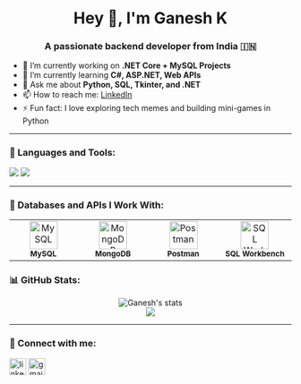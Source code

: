 <h1 align="center">Hey 👋, I'm Ganesh K</h1>
<h3 align="center">A passionate backend developer from India 🇮🇳</h3>

- 🔭 I’m currently working on **.NET Core + MySQL Projects**
- 🌱 I’m currently learning **C#, ASP.NET, Web APIs**
- 💬 Ask me about **Python, SQL, Tkinter, and .NET**
- 📫 How to reach me: [LinkedIn](https://www.linkedin.com/in/ganesh-k-837713228/)
- ⚡ Fun fact: I love exploring tech memes and building mini-games in Python

---

### 🧰 Languages and Tools:

<p align="left">
  <img src="https://skillicons.dev/icons?i=python,java,cs,html,css,js" />
  <img src="https://skillicons.dev/icons?i=mysql,mongodb,git,github,linux,postman" />
</p>

---

### 💾 Databases and APIs I Work With:

<table> <tr> <td align="center" width="140"> <img src="https://cdn.jsdelivr.net/gh/devicons/devicon/icons/mysql/mysql-original.svg" width="50" height="50" alt="MySQL"/> <br/><sub><b>MySQL</b></sub> </td> <td align="center" width="140"> <img src="https://cdn.jsdelivr.net/gh/devicons/devicon/icons/mongodb/mongodb-original.svg" width="50" height="50" alt="MongoDB"/> <br/><sub><b>MongoDB</b></sub> </td> <td align="center" width="140"> <img src="https://img.icons8.com/external-tal-revivo-shadow-tal-revivo/96/external-postman-is-the-only-complete-api-development-environment-logo-shadow-tal-revivo.png" width="50" height="50" alt="Postman"/> <br/><sub><b>Postman</b></sub> </td> <td align="center" width="140"> <img src="https://upload.wikimedia.org/wikipedia/commons/thumb/8/87/Sql_data_base_with_logo.png/480px-Sql_data_base_with_logo.png" width="50" height="50" alt="SQL Workbench"/> <br/><sub><b>SQL Workbench</b></sub> </td> </tr> </table>

### 📊 GitHub Stats:

<p align="center">
  <img src="https://github-readme-stats.vercel.app/api?username=GANI129&show_icons=true&theme=radical" alt="Ganesh's stats" />
  <br/>
  <img src="https://github-readme-stats.vercel.app/api/top-langs/?username=GANI129&layout=compact&theme=radical" />
</p>

---

### 🔗 Connect with me:

<p align="left">
  <a href="https://www.linkedin.com/in/ganesh-k-837713228/" target="blank"><img align="center" src="https://cdn.jsdelivr.net/gh/devicons/devicon/icons/linkedin/linkedin-original.svg" alt="linkedin" height="30" width="30" /></a>
  <a href="ganeshkurupudi09@gmail.com" target="blank"><img align="center" src="https://cdn-icons-png.flaticon.com/512/732/732200.png" alt="gmail" height="30" width="30" /></a>
</p>
